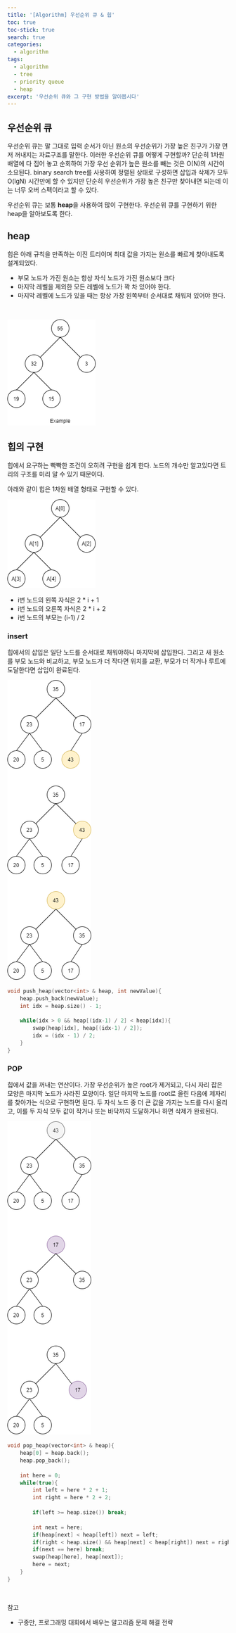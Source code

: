 ```yaml
---
title: '[Algorithm] 우선순위 큐 & 힙'
toc: true
toc-stick: true
search: true
categories:
  - algorithm
tags:
  - algorithm
  - tree
  - priority queue
  - heap
excerpt: '우선순위 큐와 그 구현 방법을 알아봅시다'
---
```


## 우선순위 큐 

우선순위 큐는 말 그대로 입력 순서가 아닌 원소의 우선순위가 가장 높은 친구가 가장 먼저 꺼내지는 자료구조를 말한다. 
이러한 우선순위 큐를 어떻게 구현할까? 
단순히 1차원 배열에 다 집어 놓고 순회하여 가장 우선 순위가 높은 원소를 빼는 것은 O(N)의 시간이 소요된다. 
binary search tree를 사용하여 정렬된 상태로 구성하면 삽입과 삭제가 모두 O(lgN) 시간만에 할 수 있지만 
단순히 우선순위가 가장 높은 친구만 찾아내면 되는데 이는 너무 오버 스펙이라고 할 수 있다. 

우선순위 큐는 보통 **heap**을 사용하여 많이 구현한다. 우선순위 큐를 구현하기 위한 heap을 알아보도록 한다.

## heap  

힙은 아래 규칙을 만족하는 이진 트리이며 최대 값을 가지는 원소를 빠르게 찾아내도록 설계되었다.  

- 부모 노드가 가진 원소는 항상 자식 노드가 가진 원소보다 크다
- 마지막 레벨을 제외한 모든 레벨에 노드가 꽉 차 있어야 한다.
- 마지막 레벨에 노드가 있을 때는 항상 가장 왼쪽부터 순서대로 채워져 있어야 한다.

<br/>

![heap](/assets/images/algorithm/heap.png)  


## 힙의 구현  

힙에서 요구하는 빡빡한 조건이 오히려 구현을 쉽게 한다. 
노드의 개수만 알고있다면 트리의 구조를 미리 알 수 있기 때문이다.  

아래와 같이 힙은 1차원 배열 형태로 구현할 수 있다.

![heap_array](/assets/images/algorithm/heap_array.png)  

- i번 노드의 왼쪽 자식은 2 * i + 1
- i번 노드의 오른쪽 자식은 2 * i + 2
- i번 노드의 부모는 (i-1) / 2

### insert 

힙에서의 삽입은 일단 노드를 순서대로 채워야하니 마지막에 삽입한다. 
그리고 새 원소를 부모 노드와 비교하고, 부모 노드가 더 작다면 위치를 교환, 
부모가 더 작거나 루트에 도달한다면 삽입이 완료된다.

![heap_insert](/assets/images/algorithm/heap_insert.png)  

``` cpp
void push_heap(vector<int> & heap, int newValue){
	heap.push_back(newValue);
	int idx = heap.size() - 1;

	while(idx > 0 && heap[(idx-1) / 2] < heap[idx]){
		swap(heap[idx], heap[(idx-1) / 2]);
		idx = (idx - 1) / 2;
	}
}
```

### POP  

힙에서 값을 꺼내는 연산이다. 
가장 우선순위가 높은 root가 제거되고, 다시 자리 잡은 모양은 마지막 노드가 사라진 모양이다.
일단 마지막 노드를 root로 올린 다음에 제자리를 찾아가는 식으로 구현하면 된다. 
두 자식 노드 중 더 큰 값을 가지는 노드를 다시 올리고, 
이를 두 자식 모두 값이 작거나 또는 바닥까지 도달하거나 하면 삭제가 완료된다.

![heap_pop](/assets/images/algorithm/heap_pop.png)  

``` cpp
void pop_heap(vector<int> & heap){
	heap[0] = heap.back();
	heap.pop_back();

	int here = 0;
	while(true){
		int left = here * 2 + 1;
		int right = here * 2 + 2;

		if(left >= heap.size()) break;

		int next = here;
		if(heap[next] < heap[left]) next = left;
		if(right < heap.size() && heap[next] < heap[right]) next = right;
		if(next == here) break;
		swap(heap[here], heap[next]);
		here = next;
	}
}
```

<br/>

참고
- 구종만, 프로그래밍 대회에서 배우는 알고리즘 문제 해결 전략